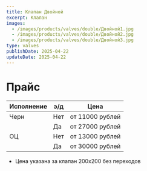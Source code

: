 ```yaml
---
title: Клапан Двойной
excerpt: Клапан
images:
  - /images/products/valves/double/Двойной1.jpg
  - /images/products/valves/double/Двойной2.jpg
  - /images/products/valves/double/Двойной3.jpg
type: valves
publishDate: 2025-04-22
updateDate: 2025-04-22
---
```


# Прайс

| Исполнение | э/д | Цена            |
| ---------- | --- | --------------- |
| Черн       | Нет | от 11000 рублей |
|            | Да  | от 27000 рублей |
| ОЦ         | Нет | от 13000 рублей |
|            | Да  | от 30000 рублей |

- Цена указана за клапан 200х200 без переходов
